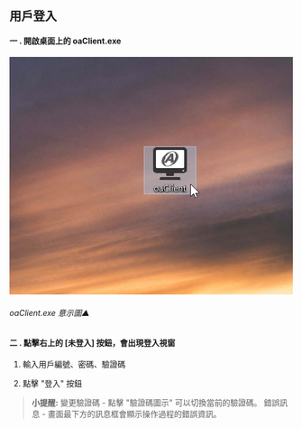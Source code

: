 ## 用戶登入

#### 一 . 開啟桌面上的 oaClient.exe

![oaclient.exe▲](../assets/oaclient.png)

###### oaClient.exe 意示圖▲

#### 二 . 點擊右上的 [未登入] 按鈕，會出現登入視窗

1. 輸入用戶編號、密碼、驗證碼

2. 點擊 "登入" 按鈕

> **小提醒:**
> 	變更驗證碼 - 點擊 "驗證碼圖示" 可以切換當前的驗證碼。
> 	錯誤訊息 - 畫面最下方的訊息框會顯示操作過程的錯誤資訊。

